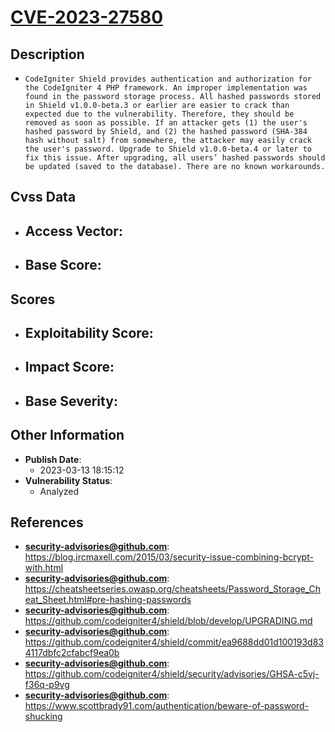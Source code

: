 
# [CVE-2023-27580](https://cve.mitre.org/cgi-bin/cvename.cgi?name=CVE-2023-27580)

## Description

- `CodeIgniter Shield provides authentication and authorization for the CodeIgniter 4 PHP framework. An improper implementation was found in the password storage process. All hashed passwords stored in Shield v1.0.0-beta.3 or earlier are easier to crack than expected due to the vulnerability. Therefore, they should be removed as soon as possible. If an attacker gets (1) the user's hashed password by Shield, and (2) the hashed password (SHA-384 hash without salt) from somewhere, the attacker may easily crack the user's password. Upgrade to Shield v1.0.0-beta.4 or later to fix this issue. After upgrading, all users’ hashed passwords should be updated (saved to the database). There are no known workarounds.`

## Cvss Data

- **Access Vector**:
  - 
- **Base Score**:
  - 

## Scores

- **Exploitability Score**:
  - 
- **Impact Score**:
  - 
- **Base Severity**:
  - 

## Other Information

- **Publish Date**:
  - 2023-03-13 18:15:12
- **Vulnerability Status**:
  - Analyzed

## References

- **security-advisories@github.com**: https://blog.ircmaxell.com/2015/03/security-issue-combining-bcrypt-with.html
- **security-advisories@github.com**: https://cheatsheetseries.owasp.org/cheatsheets/Password_Storage_Cheat_Sheet.html#pre-hashing-passwords
- **security-advisories@github.com**: https://github.com/codeigniter4/shield/blob/develop/UPGRADING.md
- **security-advisories@github.com**: https://github.com/codeigniter4/shield/commit/ea9688dd01d100193d834117dbfc2cfabcf9ea0b
- **security-advisories@github.com**: https://github.com/codeigniter4/shield/security/advisories/GHSA-c5vj-f36q-p9vg
- **security-advisories@github.com**: https://www.scottbrady91.com/authentication/beware-of-password-shucking
